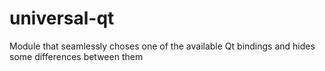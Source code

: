 universal-qt
============

Module that seamlessly choses one of the available Qt bindings and hides some differences between them
